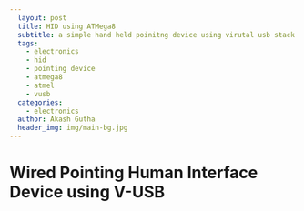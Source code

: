 ```yaml
---
  layout: post
  title: HID using ATMega8
  subtitle: a simple hand held poinitng device using virutal usb stack (vusb) and the microcontroller ATMega8
  tags: 
    - electronics
    - hid
    - pointing device
    - atmega8
    - atmel
    - vusb
  categories: 
    - electronics
  author: Akash Gutha
  header_img: img/main-bg.jpg
---
```


<h1>
  Wired Pointing Human Interface Device using V-USB 
</h1>

